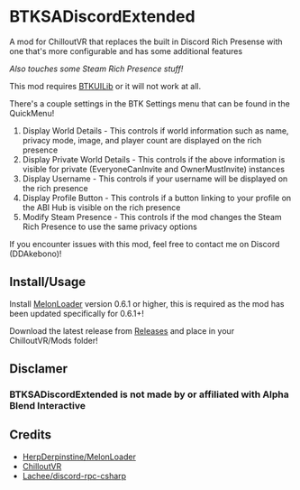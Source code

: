 # BTKSADiscordExtended
A mod for ChilloutVR that replaces the built in Discord Rich Presense with one that's more configurable and has some additional features

*Also touches some Steam Rich Presence stuff!*

This mod requires [BTKUILib](https://github.com/BTK-Development/BTKUILib) or it will not work at all.

There's a couple settings in the BTK Settings menu that can be found in the QuickMenu!

1. Display World Details - This controls if world information such as name, privacy mode, image, and player count are displayed on the rich presence
2. Display Private World Details - This controls if the above information is visible for private (EveryoneCanInvite and OwnerMustInvite) instances
3. Display Username - This controls if your username will be displayed on the rich presence
4. Display Profile Button - This controls if a button linking to your profile on the ABI Hub is visible on the rich presence
5. Modify Steam Presence - This controls if the mod changes the Steam Rich Presence to use the same privacy options

If you encounter issues with this mod, feel free to contact me on Discord (DDAkebono)!

## Install/Usage
Install [MelonLoader](https://github.com/HerpDerpinstine/MelonLoader) version 0.6.1 or higher, this is required as the mod has been updated specifically for 0.6.1+!

Download the latest release from [Releases](https://github.com/ddakebono/BTKSASelfPortrait/releases) and place in your ChilloutVR/Mods folder!

## Disclamer
### BTKSADiscordExtended is not made by or affiliated with Alpha Blend Interactive

## Credits
* [HerpDerpinstine/MelonLoader](https://github.com/HerpDerpinstine/MelonLoader)
* [ChilloutVR](https://store.steampowered.com/app/661130/ChilloutVR/)
* [Lachee/discord-rpc-csharp](https://github.com/Lachee/discord-rpc-csharp)
